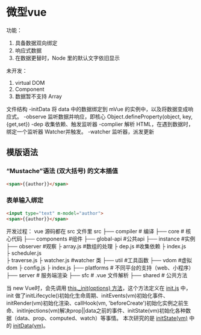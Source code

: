 # 微型vue
功能：
1. 具备数据双向绑定
2. 响应式数据
3. 在数据更替时，Node 里的默认文字依旧显示

未开发：
1. virtual DOM
1. Component
2. 数据暂不支持 Array

文件结构
-initData 将 data 中的数据绑定到 mVue 的实例中，以及将数据变成响应式。
-observe 监听数据并响应，即核心 Object.defineProperty(object, key, {get,set})
-dep 收集依赖、触发监听器
-complier 解析 HTML，在遇到数据时，绑定一个监听器 Watcher并触发。
-watcher 监听器，派发更新

## 模版语法
### “Mustache”语法 (双大括号) 的文本插值
```html
<span>{{author}}</span>
```
### 表单输入绑定
```html
<input type="text" m-model="author">
<span>{{author}}</span>
```

开发过程：
vue 源码都在 src 文件里
src
├── compiler        # 编译 
├── core            # 核心代码 
    ├── components  #组件
    ├── global-api  #公共api
    ├── instance    #实例
    ├── observer    #观察
        ├   array.js    #数组的处理
        ├   dep.js      #收集依赖
        ├   index.js    
        ├   scheduler.js   
        ├   traverse.js
        ├   watcher.js  #watcher 类
    ├── util        #工具函数
    ├── vdom        #虚拟 dom
    ├   config.js
    ├   index.js
├── platforms       # 不同平台的支持（web、小程序）
├── server          # 服务端渲染
├── sfc             # .vue 文件解析
├── shared          # 公共方法

当 new Vue时，会先调用 [this._init(options) 方法](./vue/src/core/instance/index.js)，这个方法定义在 [init.js](./vue/src/core/instance/init.js) 中，init 做了initLifecycle()初始化生命周期、initEvents(vm)初始化事件、initRender(vm)初始化渲染、callHook(vm, 'beforeCreate')初始化实例之前生命、initInjections(vm)解决prop||data之前的事件、initState(vm)初始化各种数据（data、prop、computed、watch）等事情。
本次研究的是 [initState(vm)](./vue/src/core/instance/state.js) 中的 [initData(vm)](./vue/src/core/instance/state.js)。
